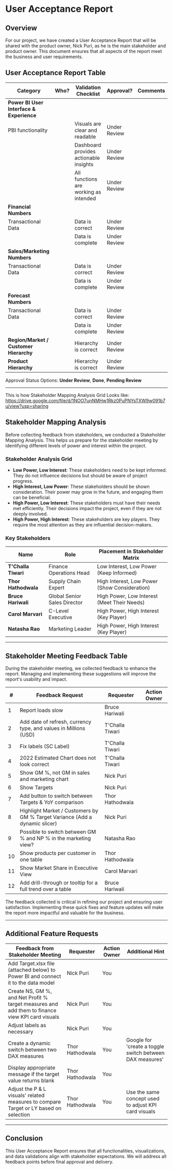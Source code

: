 # User Acceptance Report

## Overview
For our project, we have created a User Acceptance Report that will be shared with the product owner, Nick Puri, as he is the main stakeholder and product owner. This document ensures that all aspects of the report meet the business and user requirements.

## User Acceptance Report Table
| Category                                      | Who?      | Validation Checklist                         | Approval?      | Comments |
|-----------------------------------------------|----------|--------------------------------------------|---------------|----------|
| **Power BI User Interface & Experience**      |          |                                            |               |          |
| PBI functionality                             |          | Visuals are clear and readable             | Under Review  |          |
|                                               |          | Dashboard provides actionable insights      | Under Review  |          |
|                                               |          | All functions are working as intended      | Under Review  |          |
| **Financial Numbers**                         |          |                                            |               |          |
| Transactional Data                            |          | Data is correct                            | Under Review  |          |
|                                               |          | Data is complete                           | Under Review  |          |
| **Sales/Marketing Numbers**                   |          |                                            |               |          |
| Transactional Data                            |          | Data is correct                            | Under Review  |          |
|                                               |          | Data is complete                           | Under Review  |          |
| **Forecast Numbers**                          |          |                                            |               |          |
| Transactional Data                            |          | Data is correct                            | Under Review  |          |
|                                               |          | Data is complete                           | Under Review  |          |
| **Region/Market / Customer Hierarchy**        |          | Hierarchy is correct                       | Under Review  |          |
| **Product Hierarchy**                         |          | Hierarchy is correct                       | Under Review  |          |

Approval Status Options: **Under Review**, **Done**, **Pending Review**

---
This is how Stakeholder Mapping Analysis Grid Looks like: https://drive.google.com/file/d/1NOO7unNMHw1Rkz0PuPNYsTXW9w091b7u/view?usp=sharing

## Stakeholder Mapping Analysis
Before collecting feedback from stakeholders, we conducted a Stakeholder Mapping Analysis. This helps us prepare for the stakeholder meeting by identifying different levels of power and interest within the project.

### Stakeholder Analysis Grid
- **Low Power, Low Interest**: These stakeholders need to be kept informed. They do not influence decisions but should be aware of project progress.
- **High Interest, Low Power**: These stakeholders should be shown consideration. Their power may grow in the future, and engaging them can be beneficial.
- **High Power, Low Interest**: These stakeholders must have their needs met efficiently. Their decisions impact the project, even if they are not deeply involved.
- **High Power, High Interest**: These stakeholders are key players. They require the most attention as they are influential decision-makers.

### Key Stakeholders
| Name                | Role                                      | Placement in Stakeholder Matrix             |
|---------------------|-----------------------------------------|---------------------------------------------|
| **T'Challa Tiwari** | Finance Operations Head                 | Low Interest, Low Power (Keep Informed)    |
| **Thor Hathodwala** | Supply Chain Expert                     | High Interest, Low Power (Show Consideration) |
| **Bruce Hariwali**  | Global Senior Sales Director            | High Power, Low Interest (Meet Their Needs) |
| **Carol Marvari**   | C-Level Executive                       | High Power, High Interest (Key Player)      |
| **Natasha Rao**     | Marketing Leader                        | High Power, High Interest (Key Player)      |

---

## Stakeholder Meeting Feedback Table
During the stakeholder meeting, we collected feedback to enhance the report. Managing and implementing these suggestions will improve the report's usability and impact.

| #  | Feedback Request                                 | Requester         | Action Owner |
|----|------------------------------------------------|-------------------|--------------|
| 1  | Report loads slow                              | Bruce Hariwali    |              |
| 2  | Add date of refresh, currency type, and values in Millions (USD) | T'Challa Tiwari  |              |
| 3  | Fix labels (SC Label)                          | T'Challa Tiwari  |              |
| 4  | 2022 Estimated Chart does not look correct    | T'Challa Tiwari  |              |
| 5  | Show GM %, not GM in sales and marketing chart | Nick Puri       |              |
| 6  | Show Targets                                  | Nick Puri       |              |
| 7  | Add button to switch between Targets & YoY comparison | Thor Hathodwala |              |
| 8  | Highlight Market / Customers by GM % Target Variance (Add a dynamic slicer) | Nick Puri | |
| 9  | Possible to switch between GM % and NP % in the marketing view? | Natasha Rao | |
| 10 | Show products per customer in one table      | Thor Hathodwala | |
| 11 | Show Market Share in Executive View          | Carol Marvari   | |
| 12 | Add drill-through or tooltip for a full trend over a table | Bruce Hariwali | |

The feedback collected is critical in refining our project and ensuring user satisfaction. Implementing these quick fixes and feature updates will make the report more impactful and valuable for the business.

---

## Additional Feature Requests
| Feedback from Stakeholder Meeting | Requester | Action Owner | Additional Hint |
|-----------------------------------|-----------|--------------|----------------|
| Add Target.xlsx file (attached below) to Power BI and connect it to the data model | Nick Puri | You |  |
| Create NS, GM %, and Net Profit % target measures and add them to finance view KPI card visuals | Nick Puri | You |  |
| Adjust labels as necessary | Nick Puri | You |  |
| Create a dynamic switch between two DAX measures | Thor Hathodwala | You | Google for 'create a toggle switch between DAX measures' |
| Display appropriate message if the target value returns blank | Thor Hathodwala | You |  |
| Adjust the P & L visuals' related measures to compare Target or LY based on selection | Thor Hathodwala | You | Use the same concept used to adjust KPI card visuals |

---

## Conclusion
This User Acceptance Report ensures that all functionalities, visualizations, and data validations align with stakeholder expectations. We will address all feedback points before final approval and delivery.

